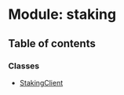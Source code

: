 # Module: staking

## Table of contents

### Classes

- [StakingClient](../wiki/staking.StakingClient)
